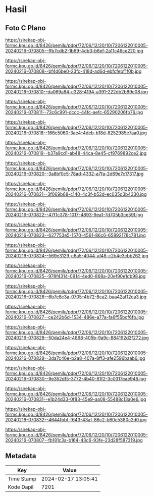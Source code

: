 # Hasil

## Foto C Plano

https://sirekap-obj-formc.kpu.go.id/8426/pemilu/pdpr/72/06/12/20/10/7206122010005-20240216-070805--ffb7cdb2-1b69-4db3-b8ef-2a11c46ce220.jpg

https://sirekap-obj-formc.kpu.go.id/8426/pemilu/pdpr/72/06/12/20/10/7206122010005-20240216-070808--bf4d6be0-23fc-418d-ad6d-ebfcfebf1f0b.jpg

https://sirekap-obj-formc.kpu.go.id/8426/pemilu/pdpr/72/06/12/20/10/7206122010005-20240216-070810--da069a84-c328-4194-a391-222db2b89e08.jpg

https://sirekap-obj-formc.kpu.go.id/8426/pemilu/pdpr/72/06/12/20/10/7206122010005-20240216-070811--73c6c991-dccc-44fc-aefc-65290206fb76.jpg

https://sirekap-obj-formc.kpu.go.id/8426/pemilu/pdpr/72/06/12/20/10/7206122010005-20240216-070818--166c5060-3ae4-4deb-b18d-8252985e7aa0.jpg

https://sirekap-obj-formc.kpu.go.id/8426/pemilu/pdpr/72/06/12/20/10/7206122010005-20240216-070819--b37a9cd1-ab48-44ca-8e45-cf9769892ce2.jpg

https://sirekap-obj-formc.kpu.go.id/8426/pemilu/pdpr/72/06/12/20/10/7206122010005-20240216-070820--3a8bf0c5-78ad-4332-a7fa-2d69e7c17317.jpg

https://sirekap-obj-formc.kpu.go.id/8426/pemilu/pdpr/72/06/12/20/10/7206122010005-20240216-070821--3f069b68-c140-4c3f-b52d-ec035d3b4330.jpg

https://sirekap-obj-formc.kpu.go.id/8426/pemilu/pdpr/72/06/12/20/10/7206122010005-20240216-070822--47f1c378-1017-4893-9ea1-7d705b3ce59f.jpg

https://sirekap-obj-formc.kpu.go.id/8426/pemilu/pdpr/72/06/12/20/10/7206122010005-20240216-070823--627753e5-1570-4561-86c6-65892178c781.jpg

https://sirekap-obj-formc.kpu.go.id/8426/pemilu/pdpr/72/06/12/20/10/7206122010005-20240216-070824--569e3129-c6a5-4044-af48-c2b4e3cbb262.jpg

https://sirekap-obj-formc.kpu.go.id/8426/pemilu/pdpr/72/06/12/20/10/7206122010005-20240216-070825--978f4314-0914-4ed0-868a-20ef90e1db98.jpg

https://sirekap-obj-formc.kpu.go.id/8426/pemilu/pdpr/72/06/12/20/10/7206122010005-20240216-070826--6b7e8c3a-0705-4b72-8ca2-baa42af12ca3.jpg

https://sirekap-obj-formc.kpu.go.id/8426/pemilu/pdpr/72/06/12/20/10/7206122010005-20240216-070827--ce242b6d-1534-486e-a77a-fa6f55bcf6fb.jpg

https://sirekap-obj-formc.kpu.go.id/8426/pemilu/pdpr/72/06/12/20/10/7206122010005-20240216-070828--50da24e4-4868-405b-9a9c-884192d2f272.jpg

https://sirekap-obj-formc.kpu.go.id/8426/pemilu/pdpr/72/06/12/20/10/7206122010005-20240216-070829--3da7c46e-b2a8-407a-8ff3-afe2596baab6.jpg

https://sirekap-obj-formc.kpu.go.id/8426/pemilu/pdpr/72/06/12/20/10/7206122010005-20240216-070830--9e352df5-3772-4b40-81f2-3c0317eae946.jpg

https://sirekap-obj-formc.kpu.go.id/8426/pemilu/pdpr/72/06/12/20/10/7206122010005-20240216-070831--e1b24d33-0f83-45e9-aa08-55488c13a0e6.jpg

https://sirekap-obj-formc.kpu.go.id/8426/pemilu/pdpr/72/06/12/20/10/7206122010005-20240216-070832--4644fbbf-f643-43af-86c2-b60c5380c2d0.jpg

https://sirekap-obj-formc.kpu.go.id/8426/pemilu/pdpr/72/06/12/20/10/7206122010005-20240216-070807--fb181c3a-b164-43c6-93fe-23d28f587319.jpg


## Metadata

| Key        | Value               |
| ---------- | ------------------- |
| Time Stamp | 2024-02-17 13:05:41 |
| Kode Dapil | 7201                |



